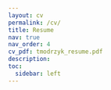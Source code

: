 ```yaml
---
layout: cv
permalink: /cv/
title: Resume
nav: true
nav_order: 4
cv_pdf: tmodrzyk_resume.pdf
description:  
toc:
  sidebar: left
---
```

